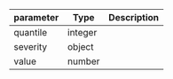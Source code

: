 | parameter | Type | Description |
| ----------- | ----------- |----------- |
| quantile  |  integer  |    |
| severity  |  object  |    |
| value  |  number  |    |